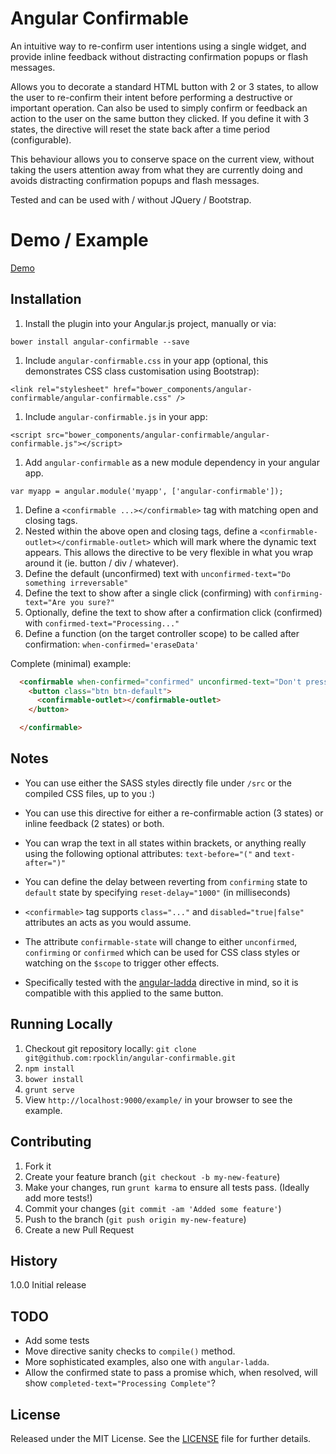 # Angular Confirmable

An intuitive way to re-confirm user intentions using a single widget, and provide inline feedback without
distracting confirmation popups or flash messages.

Allows you to decorate a standard HTML button with 2 or 3 states, to allow the user to re-confirm their
intent before performing a destructive or important operation.  Can also be used to simply confirm or
feedback an action to the user on the same button they clicked.  If you define it with 3 states, the directive
will reset the state back after a time period (configurable).

This behaviour allows you to conserve space on the current view, without taking the users attention away from
what they are currently doing and avoids distracting confirmation popups and flash messages.

Tested and can be used with / without JQuery / Bootstrap.


# Demo / Example

[Demo](http://rpocklin.github.io/angular-confirmable/example/index.html)


## Installation

1. Install the plugin into your Angular.js project, manually or via:

  `bower install angular-confirmable --save`

1. Include `angular-confirmable.css` in your app (optional, this demonstrates CSS class customisation using Bootstrap):

  `<link rel="stylesheet" href="bower_components/angular-confirmable/angular-confirmable.css" />`

1. Include `angular-confirmable.js` in your app:

  `<script src="bower_components/angular-confirmable/angular-confirmable.js"></script>`

1. Add `angular-confirmable` as a new module dependency in your angular app.

  `var myapp = angular.module('myapp', ['angular-confirmable']);`

1. Define a `<confirmable ...></confirmable>` tag with matching open and closing tags.
1. Nested within the above open and closing tags, define a `<confirmable-outlet></confirmable-outlet>` which will mark
   where the dynamic text appears.  This allows the directive to be very flexible in what you wrap around it (ie. button / div / whatever).
1. Define the default (unconfirmed) text with `unconfirmed-text="Do something irreversable"`
1. Define the text to show after a single click (confirming) with `confirming-text="Are you sure?"`
1. Optionally, define the text to show after a confirmation click (confirmed) with `confirmed-text="Processing..."`
1. Define a function (on the target controller scope) to be called after confirmation: `when-confirmed='eraseData'`

Complete (minimal) example:

```html
  <confirmable when-confirmed="confirmed" unconfirmed-text="Don't press this button" confirming-text="Please don't click me again!">
    <button class="btn btn-default">
      <confirmable-outlet></confirmable-outlet>
    </button>

  </confirmable>
```


## Notes

- You can use either the SASS styles directly file under `/src` or the compiled CSS files, up to you :)
- You can use this directive for either a re-confirmable action (3 states) or inline feedback (2 states) or both.
- You can wrap the text in all states within brackets, or anything really using the following optional attributes: `text-before="("` and `text-after=")"`
- You can define the delay between reverting from `confirming` state to `default` state by specifying `reset-delay="1000"` (in milliseconds)
- `<confirmable>` tag supports `class="..."` and `disabled="true|false"` attributes an acts as you would assume.
- The attribute `confirmable-state` will change to either `unconfirmed`, `confirming` or `confirmed` which can be used
  for CSS class styles or watching on the `$scope` to trigger other effects.

- Specifically tested with the [angular-ladda](https://github.com/remotty/angular-ladda) directive in mind,
  so it is compatible with this applied to the same button.


## Running Locally

1. Checkout git repository locally: `git clone git@github.com:rpocklin/angular-confirmable.git`
1. `npm install`
1. `bower install`
1. `grunt serve`
1. View `http://localhost:9000/example/` in your browser to see the example.


## Contributing

1. Fork it
2. Create your feature branch (`git checkout -b my-new-feature`)
3. Make your changes, run `grunt karma` to ensure all tests pass.  (Ideally add more tests!)
3. Commit your changes (`git commit -am 'Added some feature'`)
4. Push to the branch (`git push origin my-new-feature`)
5. Create a new Pull Request


## History

1.0.0 Initial release


## TODO

- Add some tests
- Move directive sanity checks to `compile()` method.
- More sophisticated examples, also one with `angular-ladda`.
- Allow the confirmed state to pass a promise which, when resolved, will show `completed-text="Processing Complete"`?

## License

Released under the MIT License. See the [LICENSE][license] file for further details.

[license]: https://github.com/rpocklin/angular-confirmable/blob/master/LICENSE
